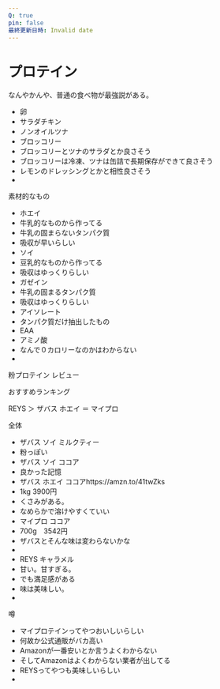 ```yaml
---
Q: true
pin: false
最終更新日時: Invalid date
---
```

# プロテイン

なんやかんや、普通の食べ物が最強説がある。

- 卵  
- サラダチキン  
- ノンオイルツナ  
- ブロッコリー  
- ブロッコリーとツナのサラダとか良さそう  
- ブロッコリーは冷凍、ツナは缶詰で長期保存ができて良さそう  
- レモンのドレッシングとかと相性良さそう  
-  

素材的なもの

- ホエイ  
- 牛乳的なものから作ってる  
- 牛乳の固まらないタンパク質  
- 吸収が早いらしい  
- ソイ  
- 豆乳的なものから作ってる  
- 吸収はゆっくりらしい  
- ガゼイン  
- 牛乳の固まるタンパク質  
- 吸収はゆっくりらしい  
- アイソレート  
- タンパク質だけ抽出したもの  
- EAA  
- アミノ酸  
- なんで０カロリーなのかはわからない  
-  

粉プロテイン レビュー

おすすめランキング

REYS ＞ ザバス ホエイ ＝ マイプロ

全体

- ザバス ソイ ミルクティー  
- 粉っぽい  
- ザバス ソイ ココア  
- 良かった記憶  
- ザバス ホエイ ココアhttps://amzn.to/41twZks  
- 1kg 3900円  
- くさみがある。  
- なめらかで溶けやすくていい  
- マイプロ ココア  
- 700g　3542円  
- ザバスとそんな味は変わらないかな  
-  
- REYS キャラメル  
- 甘い。甘すぎる。  
- でも満足感がある  
- 味は美味しい。  
-  

噂

- マイプロテインってやつおいしいらしい  
- 何故か公式通販がバカ高い  
- Amazonが一番安いとか言うよくわからない  
- そしてAmazonはよくわからない業者が出してる  
- REYSってやつも美味しいらしい  
-